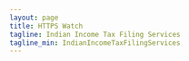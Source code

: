 ```yaml
---
layout: page
title: HTTPS Watch
tagline: Indian Income Tax Filing Services
tagline_min: IndianIncomeTaxFilingServices
---
```

